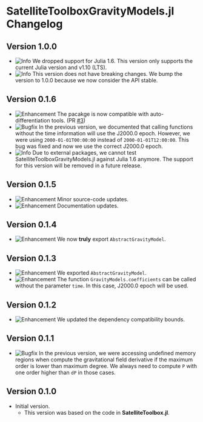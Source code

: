 SatelliteToolboxGravityModels.jl Changelog
==========================================

Version 1.0.0
-------------

- ![Info][badge-info] We dropped support for Julia 1.6. This version only supports the
  current Julia version and v1.10 (LTS).
- ![Info][badge-info] This version does not have breaking changes. We bump the version to
  1.0.0 because we now consider the API stable.

Version 0.1.6
-------------

- ![Enhancement][badge-enhancement] The pacakge is now compatible with auto-differentiation
  tools. (PR [#3][gh-pr-3])
- ![Bugfix][badge-bugfix] In the previous version, we documented that calling functions
  without the time information will use the J2000.0 epoch. However, we were using
  `2000-01-01T00:00:00` instead of `2000-01-01T12:00:00`. This bug was fixed and now we use
  the correct J2000.0 epoch.
- ![Info][badge-info] Due to external packages, we cannot test
  SatelliteToolboxGravityModels.jl against Julia 1.6 anymore. The support for this version
  will be removed in a future release.

Version 0.1.5
-------------

- ![Enhancement][badge-enhancement] Minor source-code updates.
- ![Enhancement][badge-enhancement] Documentation updates.

Version 0.1.4
-------------

- ![Enhancement][badge-enhancement] We now **truly** export `AbstractGravityModel`.

Version 0.1.3
-------------

- ![Enhancement][badge-enhancement] We exported `AbstractGravityModel`.
- ![Enhancement][badge-enhancement] The function `GravityModels.coefficients` can be called
  without the parameter `time`. In this case, J2000.0 epoch will be used.

Version 0.1.2
-------------

- ![Enhancement][badge-enhancement] We updated the dependency compatibility bounds.

Version 0.1.1
-------------

- ![Bugfix][badge-bugfix] In the previous version, we were accessing undefined memory
  regions when compute the gravitational field derivative if the maximum order is lower than
  maximum degree. We always need to compute `P` with one order higher than `dP` in those
  cases.

Version 0.1.0
-------------

- Initial version.
  - This version was based on the code in **SatelliteToolbox.jl**.

[badge-breaking]: https://img.shields.io/badge/BREAKING-red.svg
[badge-deprecation]: https://img.shields.io/badge/Deprecation-orange.svg
[badge-feature]: https://img.shields.io/badge/Feature-green.svg
[badge-enhancement]: https://img.shields.io/badge/Enhancement-blue.svg
[badge-bugfix]: https://img.shields.io/badge/Bugfix-purple.svg
[badge-info]: https://img.shields.io/badge/Info-gray.svg

[gh-pr-3]: https://github.com/JuliaSpace/SatelliteToolboxGravityModels.jl/pull/3

